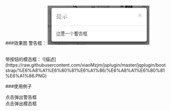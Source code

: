 ###效果图
警告框：
![警告框](https://raw.githubusercontent.com/xiaoMzjm/jsplugin/master/jqplugin/bootstrap/%E6%A8%A1%E6%80%81%E6%A1%86/%E8%AD%A6%E5%91%8A%E6%A1%86.PNG)

<br>
带按钮的模态框：
![描述](https://raw.githubusercontent.com/xiaoMzjm/jsplugin/master/jqplugin/bootstrap/%E6%A8%A1%E6%80%81%E6%A1%86/%E6%A8%A1%E6%80%81%E6%A1%86.PNG)

###使用例子
<div class='btn btn-default' onclick='alertAlarm()'>点击弹出警告框</div>
<div class='btn btn-default' onclick='alertModal()'>点击弹出模态框</div>

<script type="text/javascript">
	// 警告框
	function alertAlarm(){
		modal({
			text:"这是一个警告框",
			closeTime : 2000,
		});
	}
	
	// 带按钮的模态框
	function alertModal(){
		modal({
			text:"这是一个模态框",
			buttonValue:"确定",
			buttonClickMethod:function(){
				alert("触发击回调函数");
			}
		});
	}
</script>
```

